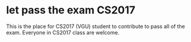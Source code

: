 # let pass the exam CS2017
This is the place for CS2017 (VGU) student to contribute to pass all of the exam. Everyone in CS2017 class are welcome.
